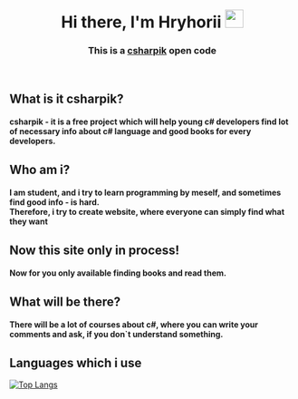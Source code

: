 <h1 align="center">Hi there, I'm Hryhorii<a> 
<img src="https://github.com/blackcater/blackcater/raw/main/images/Hi.gif" height="32"/></h1>
<h3 align="center">This is a <a href="https://csharpik.azurewebsites.net/" target="_blank">csharpik</a> open code</h3><br>

<h2 align="left">What is it csharpik?</h2> 
<h4>csharpik - it is a free project which will help young c# developers find lot of necessary info about c# language and good books for every developers.<h4>
  
  <h2 align="left">Who am i?</h2> 
 <h4>I am student, and i try to learn programming by meself, and sometimes find good info - is hard. <br>
   Therefore, i try to create website, where everyone can simply find what they want
 <h4>
   
   <h2 align="left">Now this site only in process!</h2>
  <h4>Now for you only available finding books and read them.</h4>
   
   <h2 align="left">What will be there?</h2>
  <h4>There will be a lot of courses about c#, where you can write your comments and ask, if you don`t understand something.</h4>
   
   
   <h2 align="left">Languages which i use</h2>
   
   [![Top Langs](https://github-readme-stats.vercel.app/api/top-langs/?username=ryhorby&layout=compact)](https://github.com/ryhorby/csharpik)
